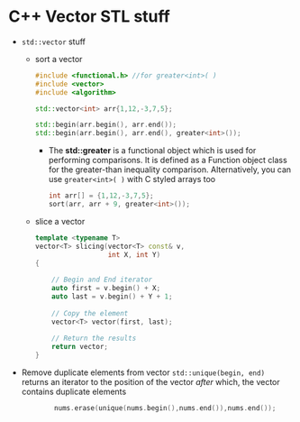 # C++ Vector STL stuff

- ``std::vector`` stuff

  * sort a vector

    ```c++
    #include <functional.h> //for greater<int>( )
    #include <vector>
    #include <algorithm>
    
    std::vector<int> arr{1,12,-3,7,5};
    
    std::begin(arr.begin(), arr.end());
    std::begin(arr.begin(), arr.end(), greater<int>());
    
    ```

    * The **std::greater** is a functional object which is used  for performing comparisons. It is defined as a Function object class for the greater-than inequality comparison. 
      Alternatively, you can use `greater<int>( )` with C styled arrays too

      ```c++
      int arr[] = {1,12,-3,7,5};
      sort(arr, arr + 9, greater<int>());
      ```


  - slice a vector

    ```c++
    template <typename T>
    vector<T> slicing(vector<T> const& v,
                      int X, int Y)
    {
      
        // Begin and End iterator
        auto first = v.begin() + X;
        auto last = v.begin() + Y + 1;
      
        // Copy the element
        vector<T> vector(first, last);
      
        // Return the results
        return vector;
    }
    ```

    

- Remove duplicate elements from vector
  `std::unique(begin, end)` returns an iterator to the position of the vector _after_ which, the vector contains duplicate elements

  ```c++
          nums.erase(unique(nums.begin(),nums.end()),nums.end());
  ```

  